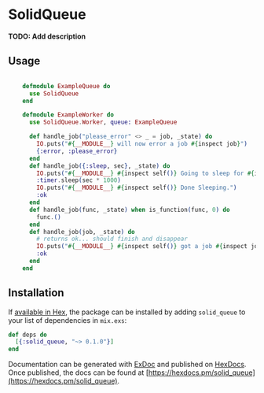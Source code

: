 # SolidQueue

**TODO: Add description**

## Usage

```elixir

    defmodule ExampleQueue do
      use SolidQueue
    end

    defmodule ExampleWorker do
      use SolidQueue.Worker, queue: ExampleQueue

      def handle_job("please_error" <> _ = job, _state) do
        IO.puts("#{__MODULE__} will now error a job #{inspect job}")
        {:error, :please_error}
      end
      def handle_job({:sleep, sec}, _state) do
        IO.puts("#{__MODULE__} #{inspect self()} Going to sleep for #{inspect sec} seconds...")
        :timer.sleep(sec * 1000)
        IO.puts("#{__MODULE__} #{inspect self()} Done Sleeping.")
        :ok
      end
      def handle_job(func, _state) when is_function(func, 0) do
        func.()
      end
      def handle_job(job, _state) do
        # returns ok... should finish and disappear
        IO.puts("#{__MODULE__} #{inspect self()} got a job #{inspect job}")
        :ok
      end
    end

```

## Installation

If [available in Hex](https://hex.pm/docs/publish), the package can be installed
by adding `solid_queue` to your list of dependencies in `mix.exs`:

```elixir
def deps do
  [{:solid_queue, "~> 0.1.0"}]
end
```

Documentation can be generated with [ExDoc](https://github.com/elixir-lang/ex_doc)
and published on [HexDocs](https://hexdocs.pm). Once published, the docs can
be found at [https://hexdocs.pm/solid_queue](https://hexdocs.pm/solid_queue).

